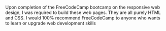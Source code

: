Upon completion of the FreeCodeCamp bootcamp on the responsive web design, I was required to build these web pages. They are all purely HTML and CSS. I would 100% recommend FreeCodeCamp to anyone who wants to learn or upgrade web development skills
